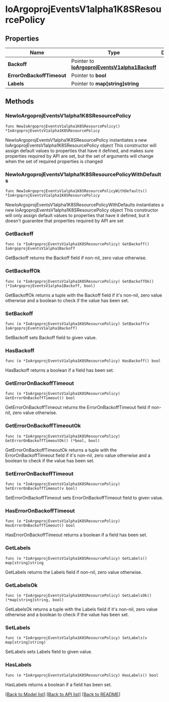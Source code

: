 # IoArgoprojEventsV1alpha1K8SResourcePolicy

## Properties

Name | Type | Description | Notes
------------ | ------------- | ------------- | -------------
**Backoff** | Pointer to [**IoArgoprojEventsV1alpha1Backoff**](IoArgoprojEventsV1alpha1Backoff.md) |  | [optional] 
**ErrorOnBackoffTimeout** | Pointer to **bool** |  | [optional] 
**Labels** | Pointer to **map[string]string** |  | [optional] 

## Methods

### NewIoArgoprojEventsV1alpha1K8SResourcePolicy

`func NewIoArgoprojEventsV1alpha1K8SResourcePolicy() *IoArgoprojEventsV1alpha1K8SResourcePolicy`

NewIoArgoprojEventsV1alpha1K8SResourcePolicy instantiates a new IoArgoprojEventsV1alpha1K8SResourcePolicy object
This constructor will assign default values to properties that have it defined,
and makes sure properties required by API are set, but the set of arguments
will change when the set of required properties is changed

### NewIoArgoprojEventsV1alpha1K8SResourcePolicyWithDefaults

`func NewIoArgoprojEventsV1alpha1K8SResourcePolicyWithDefaults() *IoArgoprojEventsV1alpha1K8SResourcePolicy`

NewIoArgoprojEventsV1alpha1K8SResourcePolicyWithDefaults instantiates a new IoArgoprojEventsV1alpha1K8SResourcePolicy object
This constructor will only assign default values to properties that have it defined,
but it doesn't guarantee that properties required by API are set

### GetBackoff

`func (o *IoArgoprojEventsV1alpha1K8SResourcePolicy) GetBackoff() IoArgoprojEventsV1alpha1Backoff`

GetBackoff returns the Backoff field if non-nil, zero value otherwise.

### GetBackoffOk

`func (o *IoArgoprojEventsV1alpha1K8SResourcePolicy) GetBackoffOk() (*IoArgoprojEventsV1alpha1Backoff, bool)`

GetBackoffOk returns a tuple with the Backoff field if it's non-nil, zero value otherwise
and a boolean to check if the value has been set.

### SetBackoff

`func (o *IoArgoprojEventsV1alpha1K8SResourcePolicy) SetBackoff(v IoArgoprojEventsV1alpha1Backoff)`

SetBackoff sets Backoff field to given value.

### HasBackoff

`func (o *IoArgoprojEventsV1alpha1K8SResourcePolicy) HasBackoff() bool`

HasBackoff returns a boolean if a field has been set.

### GetErrorOnBackoffTimeout

`func (o *IoArgoprojEventsV1alpha1K8SResourcePolicy) GetErrorOnBackoffTimeout() bool`

GetErrorOnBackoffTimeout returns the ErrorOnBackoffTimeout field if non-nil, zero value otherwise.

### GetErrorOnBackoffTimeoutOk

`func (o *IoArgoprojEventsV1alpha1K8SResourcePolicy) GetErrorOnBackoffTimeoutOk() (*bool, bool)`

GetErrorOnBackoffTimeoutOk returns a tuple with the ErrorOnBackoffTimeout field if it's non-nil, zero value otherwise
and a boolean to check if the value has been set.

### SetErrorOnBackoffTimeout

`func (o *IoArgoprojEventsV1alpha1K8SResourcePolicy) SetErrorOnBackoffTimeout(v bool)`

SetErrorOnBackoffTimeout sets ErrorOnBackoffTimeout field to given value.

### HasErrorOnBackoffTimeout

`func (o *IoArgoprojEventsV1alpha1K8SResourcePolicy) HasErrorOnBackoffTimeout() bool`

HasErrorOnBackoffTimeout returns a boolean if a field has been set.

### GetLabels

`func (o *IoArgoprojEventsV1alpha1K8SResourcePolicy) GetLabels() map[string]string`

GetLabels returns the Labels field if non-nil, zero value otherwise.

### GetLabelsOk

`func (o *IoArgoprojEventsV1alpha1K8SResourcePolicy) GetLabelsOk() (*map[string]string, bool)`

GetLabelsOk returns a tuple with the Labels field if it's non-nil, zero value otherwise
and a boolean to check if the value has been set.

### SetLabels

`func (o *IoArgoprojEventsV1alpha1K8SResourcePolicy) SetLabels(v map[string]string)`

SetLabels sets Labels field to given value.

### HasLabels

`func (o *IoArgoprojEventsV1alpha1K8SResourcePolicy) HasLabels() bool`

HasLabels returns a boolean if a field has been set.


[[Back to Model list]](../README.md#documentation-for-models) [[Back to API list]](../README.md#documentation-for-api-endpoints) [[Back to README]](../README.md)


